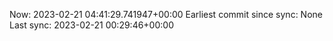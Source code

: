 Now: 2023-02-21 04:41:29.741947+00:00 Earliest commit since sync: None Last sync: 2023-02-21 00:29:46+00:00
